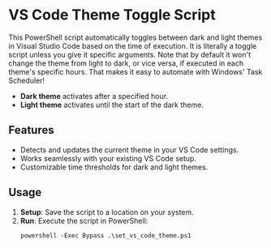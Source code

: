 # VS Code Theme Toggle Script

This PowerShell script automatically toggles between dark and light themes in Visual Studio Code based on the time of execution.
It is literally a toggle script unless you give it specific arguments.
Note that by default it won't change the theme from light to dark, or vice versa, if executed in each theme's specific hours.
That makes it easy to automate with Windows' Task Scheduler!

- **Dark theme** activates after a specified hour.
- **Light theme** activates until the start of the dark theme.

## Features

- Detects and updates the current theme in your VS Code settings.
- Works seamlessly with your existing VS Code setup.
- Customizable time thresholds for dark and light themes.

## Usage

1. **Setup**: Save the script to a location on your system.
2. **Run**: Execute the script in PowerShell:
   ```
   powershell -Exec Bypass .\set_vs_code_theme.ps1
